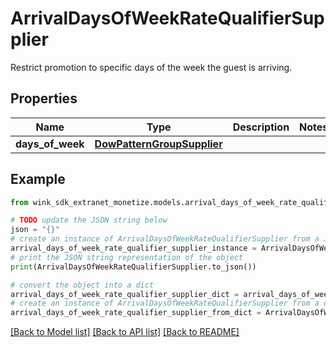 # ArrivalDaysOfWeekRateQualifierSupplier

Restrict promotion to specific days of the week the guest is arriving.

## Properties

Name | Type | Description | Notes
------------ | ------------- | ------------- | -------------
**days_of_week** | [**DowPatternGroupSupplier**](DowPatternGroupSupplier.md) |  | 

## Example

```python
from wink_sdk_extranet_monetize.models.arrival_days_of_week_rate_qualifier_supplier import ArrivalDaysOfWeekRateQualifierSupplier

# TODO update the JSON string below
json = "{}"
# create an instance of ArrivalDaysOfWeekRateQualifierSupplier from a JSON string
arrival_days_of_week_rate_qualifier_supplier_instance = ArrivalDaysOfWeekRateQualifierSupplier.from_json(json)
# print the JSON string representation of the object
print(ArrivalDaysOfWeekRateQualifierSupplier.to_json())

# convert the object into a dict
arrival_days_of_week_rate_qualifier_supplier_dict = arrival_days_of_week_rate_qualifier_supplier_instance.to_dict()
# create an instance of ArrivalDaysOfWeekRateQualifierSupplier from a dict
arrival_days_of_week_rate_qualifier_supplier_from_dict = ArrivalDaysOfWeekRateQualifierSupplier.from_dict(arrival_days_of_week_rate_qualifier_supplier_dict)
```
[[Back to Model list]](../README.md#documentation-for-models) [[Back to API list]](../README.md#documentation-for-api-endpoints) [[Back to README]](../README.md)


